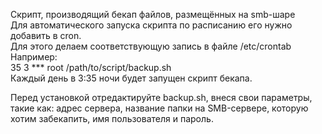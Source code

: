 Скрипт, производящий бекап файлов, размещённых на smb-шаре  
Для автоматического запуска скрипта по расписанию его нужно добавить в cron.  
Для этого делаем соответствующую запись в файле /etc/crontab  
Например:  
35 3 *** root /path/to/script/backup.sh  
Каждый день в 3:35 ночи будет запущен скрипт бекапа.
   
  
Перед установкой отредактируйте backup.sh, внеся свои параметры, такие как: адрес сервера, название папки на SMB-сервере, которую хотим забекапить, имя пользователя и пароль.   
